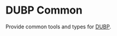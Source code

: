 # DUBP Common

Provide common tools and types for [DUBP].

[DUBP]: https://git.duniter.org/documents/rfcs#duniter-blockchain-protocol-dubp